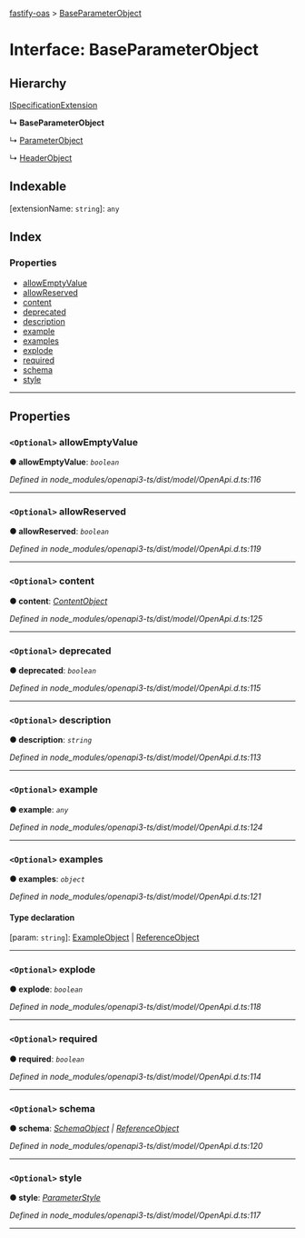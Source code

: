 [fastify-oas](../README.md) > [BaseParameterObject](../interfaces/baseparameterobject.md)

# Interface: BaseParameterObject

## Hierarchy

 [ISpecificationExtension](ispecificationextension.md)

**↳ BaseParameterObject**

↳  [ParameterObject](parameterobject.md)

↳  [HeaderObject](headerobject.md)

## Indexable

\[extensionName: `string`\]:&nbsp;`any`
## Index

### Properties

* [allowEmptyValue](baseparameterobject.md#allowemptyvalue)
* [allowReserved](baseparameterobject.md#allowreserved)
* [content](baseparameterobject.md#content)
* [deprecated](baseparameterobject.md#deprecated)
* [description](baseparameterobject.md#description)
* [example](baseparameterobject.md#example)
* [examples](baseparameterobject.md#examples)
* [explode](baseparameterobject.md#explode)
* [required](baseparameterobject.md#required)
* [schema](baseparameterobject.md#schema)
* [style](baseparameterobject.md#style)

---

## Properties

<a id="allowemptyvalue"></a>

### `<Optional>` allowEmptyValue

**● allowEmptyValue**: *`boolean`*

*Defined in node_modules/openapi3-ts/dist/model/OpenApi.d.ts:116*

___
<a id="allowreserved"></a>

### `<Optional>` allowReserved

**● allowReserved**: *`boolean`*

*Defined in node_modules/openapi3-ts/dist/model/OpenApi.d.ts:119*

___
<a id="content"></a>

### `<Optional>` content

**● content**: *[ContentObject](contentobject.md)*

*Defined in node_modules/openapi3-ts/dist/model/OpenApi.d.ts:125*

___
<a id="deprecated"></a>

### `<Optional>` deprecated

**● deprecated**: *`boolean`*

*Defined in node_modules/openapi3-ts/dist/model/OpenApi.d.ts:115*

___
<a id="description"></a>

### `<Optional>` description

**● description**: *`string`*

*Defined in node_modules/openapi3-ts/dist/model/OpenApi.d.ts:113*

___
<a id="example"></a>

### `<Optional>` example

**● example**: *`any`*

*Defined in node_modules/openapi3-ts/dist/model/OpenApi.d.ts:124*

___
<a id="examples"></a>

### `<Optional>` examples

**● examples**: *`object`*

*Defined in node_modules/openapi3-ts/dist/model/OpenApi.d.ts:121*

#### Type declaration

[param: `string`]: [ExampleObject](exampleobject.md) | [ReferenceObject](referenceobject.md)

___
<a id="explode"></a>

### `<Optional>` explode

**● explode**: *`boolean`*

*Defined in node_modules/openapi3-ts/dist/model/OpenApi.d.ts:118*

___
<a id="required"></a>

### `<Optional>` required

**● required**: *`boolean`*

*Defined in node_modules/openapi3-ts/dist/model/OpenApi.d.ts:114*

___
<a id="schema"></a>

### `<Optional>` schema

**● schema**: *[SchemaObject](schemaobject.md) | [ReferenceObject](referenceobject.md)*

*Defined in node_modules/openapi3-ts/dist/model/OpenApi.d.ts:120*

___
<a id="style"></a>

### `<Optional>` style

**● style**: *[ParameterStyle](../#parameterstyle)*

*Defined in node_modules/openapi3-ts/dist/model/OpenApi.d.ts:117*

___

